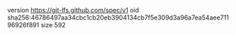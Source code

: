 version https://git-lfs.github.com/spec/v1
oid sha256:46786497aa34cbc1cb20eb3904134cb7f5e309d3a96a7ea54aee71196926f891
size 592
